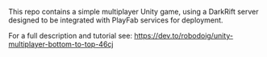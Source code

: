 This repo contains a simple multiplayer Unity game, using a DarkRift server designed to be integrated with PlayFab services for deployment.

For a full description and tutorial see: https://dev.to/robodoig/unity-multiplayer-bottom-to-top-46cj
